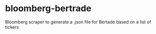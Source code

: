 # bloomberg-bertrade
Bloomberg scraper to generate a .json file for Bertade based on a list of tickers
